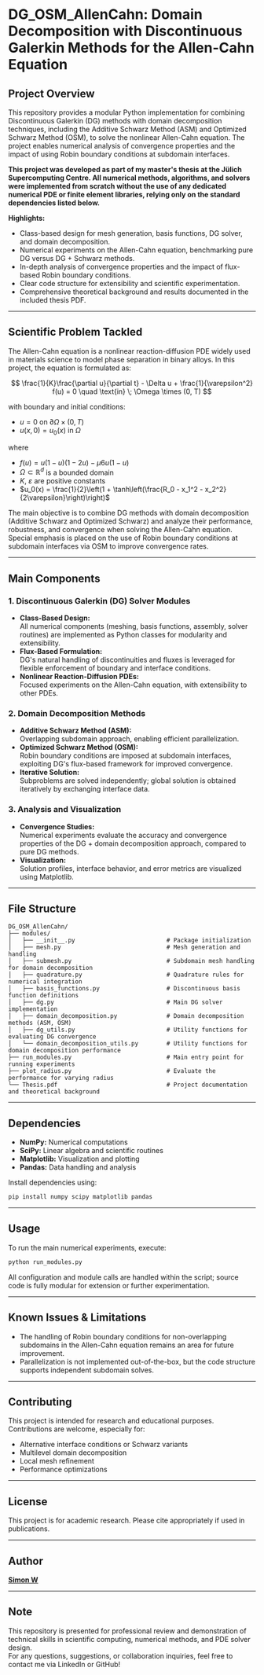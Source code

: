 # DG_OSM_AllenCahn: Domain Decomposition with Discontinuous Galerkin Methods for the Allen-Cahn Equation

## Project Overview

This repository provides a modular Python implementation for combining Discontinuous Galerkin (DG) methods with domain decomposition techniques, including the Additive Schwarz Method (ASM) and Optimized Schwarz Method (OSM), to solve the nonlinear Allen-Cahn equation. The project enables numerical analysis of convergence properties and the impact of using Robin boundary conditions at subdomain interfaces.

**This project was developed as part of my master's thesis at the Jülich Supercomputing Centre. All numerical methods, algorithms, and solvers were implemented from scratch without the use of any dedicated numerical PDE or finite element libraries, relying only on the standard dependencies listed below.**

**Highlights:**
- Class-based design for mesh generation, basis functions, DG solver, and domain decomposition.
- Numerical experiments on the Allen-Cahn equation, benchmarking pure DG versus DG + Schwarz methods.
- In-depth analysis of convergence properties and the impact of flux-based Robin boundary conditions.
- Clear code structure for extensibility and scientific experimentation.
- Comprehensive theoretical background and results documented in the included thesis PDF.

---

## Scientific Problem Tackled

The Allen-Cahn equation is a nonlinear reaction-diffusion PDE widely used in materials science to model phase separation in binary alloys. In this project, the equation is formulated as:

$$
\frac{1}{K}\frac{\partial u}{\partial t} - \Delta u + \frac{1}{\varepsilon^2} f(u) = 0 \quad \text{in} \; \Omega \times (0, T)
$$

with boundary and initial conditions:
- $u = 0$ on $\partial\Omega \times (0, T)$
- $u(x, 0) = u_0(x)$ in $\Omega$

where
- $f(u) = u(1-u)(1-2u) - \mu 6u(1-u)$
- $\Omega \subset \mathbb{R}^d$ is a bounded domain
- $K$, $\varepsilon$ are positive constants
- $u_0(x) = \frac{1}{2}\left(1 + \tanh\left(\frac{R_0 - x_1^2 - x_2^2}{2\varepsilon}\right)\right)$

The main objective is to combine DG methods with domain decomposition (Additive Schwarz and Optimized Schwarz) and analyze their performance, robustness, and convergence when solving the Allen-Cahn equation. Special emphasis is placed on the use of Robin boundary conditions at subdomain interfaces via OSM to improve convergence rates.

---

## Main Components

### 1. Discontinuous Galerkin (DG) Solver Modules

- **Class-Based Design:**  
  All numerical components (meshing, basis functions, assembly, solver routines) are implemented as Python classes for modularity and extensibility.
- **Flux-Based Formulation:**  
  DG's natural handling of discontinuities and fluxes is leveraged for flexible enforcement of boundary and interface conditions.
- **Nonlinear Reaction-Diffusion PDEs:**  
  Focused experiments on the Allen-Cahn equation, with extensibility to other PDEs.

### 2. Domain Decomposition Methods

- **Additive Schwarz Method (ASM):**  
  Overlapping subdomain approach, enabling efficient parallelization.
- **Optimized Schwarz Method (OSM):**  
  Robin boundary conditions are imposed at subdomain interfaces, exploiting DG's flux-based framework for improved convergence.
- **Iterative Solution:**  
  Subproblems are solved independently; global solution is obtained iteratively by exchanging interface data.

### 3. Analysis and Visualization

- **Convergence Studies:**  
  Numerical experiments evaluate the accuracy and convergence properties of the DG + domain decomposition approach, compared to pure DG methods.
- **Visualization:**  
  Solution profiles, interface behavior, and error metrics are visualized using Matplotlib.

---

## File Structure

```
DG_OSM_AllenCahn/
├── modules/                                
│   ├── __init__.py                          # Package initialization
│   ├── mesh.py                              # Mesh generation and handling
│   ├── submesh.py                           # Subdomain mesh handling for domain decomposition
│   ├── quadrature.py                        # Quadrature rules for numerical integration
│   ├── basis_functions.py                   # Discontinuous basis function definitions
│   ├── dg.py                                # Main DG solver implementation
│   ├── domain_decomposition.py              # Domain decomposition methods (ASM, OSM)
│   ├── dg_utils.py                          # Utility functions for evaluating DG convergence
│   └── domain_decomposition_utils.py        # Utility functions for domain decomposition performance
├── run_modules.py                           # Main entry point for running experiments
├── plot_radius.py                           # Evaluate the performance for varying radius
└── Thesis.pdf                               # Project documentation and theoretical background

```
---

## Dependencies

- **NumPy:** Numerical computations
- **SciPy:** Linear algebra and scientific routines
- **Matplotlib:** Visualization and plotting
- **Pandas:** Data handling and analysis

Install dependencies using:
```bash
pip install numpy scipy matplotlib pandas
```

---

## Usage

To run the main numerical experiments, execute:
```bash
python run_modules.py
```
All configuration and module calls are handled within the script; source code is fully modular for extension or further experimentation.

---

## Known Issues & Limitations

- The handling of Robin boundary conditions for non-overlapping subdomains in the Allen-Cahn equation remains an area for future improvement.
- Parallelization is not implemented out-of-the-box, but the code structure supports independent subdomain solves.

---

## Contributing

This project is intended for research and educational purposes. Contributions are welcome, especially for:
- Alternative interface conditions or Schwarz variants
- Multilevel domain decomposition
- Local mesh refinement
- Performance optimizations

---

## License

This project is for academic research. Please cite appropriately if used in publications.

---

## Author

**[Simon W](https://www.linkedin.com/in/simon-w-32183a292)**  

---

## Note

This repository is presented for professional review and demonstration of technical skills in scientific computing, numerical methods, and PDE solver design.  
For any questions, suggestions, or collaboration inquiries, feel free to contact me via LinkedIn or GitHub!
